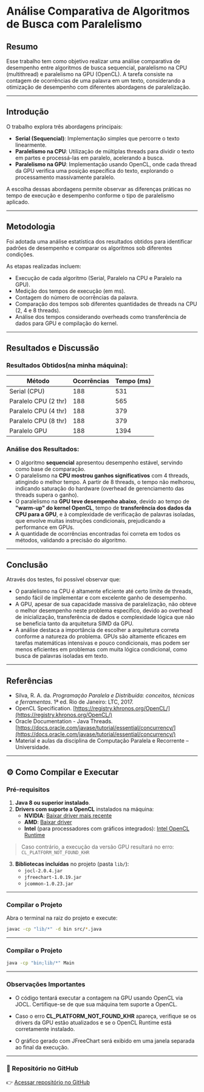 # Análise Comparativa de Algoritmos de Busca com Paralelismo

## Resumo
Esse trabalho tem como objetivo realizar uma análise comparativa de desempenho entre algoritmos de busca sequencial, paralelismo na CPU (multithread) e paralelismo na GPU (OpenCL). A tarefa consiste na contagem de ocorrências de uma palavra em um texto, considerando a otimização de desempenho com diferentes abordagens de paralelização.

---

## Introdução
O trabalho explora três abordagens principais:

- **Serial (Sequencial)**: Implementação simples que percorre o texto linearmente.
- **Paralelismo na CPU**: Utilização de múltiplas threads para dividir o texto em partes e processá-las em paralelo, acelerando a busca.
- **Paralelismo na GPU**: Implementação usando OpenCL, onde cada thread da GPU verifica uma posição específica do texto, explorando o processamento massivamente paralelo.

A escolha dessas abordagens permite observar as diferenças práticas no tempo de execução e desempenho conforme o tipo de paralelismo aplicado.

---

## Metodologia
Foi adotada uma análise estatística dos resultados obtidos para identificar padrões de desempenho e comparar os algoritmos sob diferentes condições. 

As etapas realizadas incluem:
- Execução de cada algoritmo (Serial, Paralelo na CPU e Paralelo na GPU).
- Medição dos tempos de execução (em ms).
- Contagem do número de ocorrências da palavra.
- Comparação dos tempos sob diferentes quantidades de threads na CPU (2, 4 e 8 threads).
- Análise dos tempos considerando overheads como transferência de dados para GPU e compilação do kernel.

---

## Resultados e Discussão

### Resultados Obtidos(na minha máquina):
| Método               | Ocorrências | Tempo (ms)  |
|----------------------|-------------|--------------|
| Serial (CPU)         | 188         | 531          |
| Paralelo CPU (2 thr) | 188         | 565          |
| Paralelo CPU (4 thr) | 188         | 379          |
| Paralelo CPU (8 thr) | 188         | 379          |
| Paralelo GPU         | 188         | 1394         |

### Análise dos Resultados:
- O algoritmo **sequencial** apresentou desempenho estável, servindo como base de comparação.
- O paralelismo na **CPU mostrou ganhos significativos** com 4 threads, atingindo o melhor tempo. A partir de 8 threads, o tempo não melhorou, indicando saturação do hardware (overhead de gerenciamento das threads supera o ganho).
- O paralelismo na **GPU teve desempenho abaixo**, devido ao tempo de **"warm-up" do kernel OpenCL**, tempo de **transferência dos dados da CPU para a GPU**, e à complexidade de verificação de palavras isoladas, que envolve muitas instruções condicionais, prejudicando a performance em GPUs.
- A quantidade de ocorrências encontradas foi correta em todos os métodos, validando a precisão do algoritmo.

---

## Conclusão
Através dos testes, foi possível observar que:
- O paralelismo na CPU é altamente eficiente até certo limite de threads, sendo fácil de implementar e com excelente ganho de desempenho.
- A GPU, apesar de sua capacidade massiva de paralelização, não obteve o melhor desempenho neste problema específico, devido ao overhead de inicialização, transferência de dados e complexidade lógica que não se beneficia tanto da arquitetura SIMD da GPU.
- A análise destaca a importância de escolher a arquitetura correta conforme a natureza do problema. GPUs são altamente eficazes em tarefas matemáticas intensivas e pouco condicionais, mas podem ser menos eficientes em problemas com muita lógica condicional, como busca de palavras isoladas em texto.

---

## Referências
- Silva, R. A. da. *Programação Paralela e Distribuída: conceitos, técnicas e ferramentas*. 1ª ed. Rio de Janeiro: LTC, 2017.
- OpenCL Specification. [https://registry.khronos.org/OpenCL/](https://registry.khronos.org/OpenCL/)
- Oracle Documentation - Java Threads. [https://docs.oracle.com/javase/tutorial/essential/concurrency/](https://docs.oracle.com/javase/tutorial/essential/concurrency/)
- Material e aulas da disciplina de Computação Paralela e Recorrente – Universidade.

---

## ⚙️ Como Compilar e Executar

### Pré-requisitos

1. **Java 8 ou superior instalado**.
2. **Drivers com suporte a OpenCL** instalados na máquina:
   - **NVIDIA**: [Baixar driver mais recente](https://www.nvidia.com/Download/index.aspx?lang=pt)
   - **AMD**: [Baixar driver](https://www.amd.com/pt/support)
   - **Intel** (para processadores com gráficos integrados): [Intel OpenCL Runtime](https://www.intel.com/content/www/us/en/developer/tools/opencl/opencl-runtime.html)

> Caso contrário, a execução da versão GPU resultará no erro:  
> `CL_PLATFORM_NOT_FOUND_KHR`

3. **Bibliotecas incluídas** no projeto (pasta `lib/`):
   - `jocl-2.0.4.jar`
   - `jfreechart-1.0.19.jar`
   - `jcommon-1.0.23.jar`

---

### Compilar o Projeto

Abra o terminal na raiz do projeto e execute:

```bash
javac -cp "lib/*" -d bin src/*.java
```
---

### Compilar o Projeto
```bash
java -cp "bin;lib/*" Main
```

---

### Observações Importantes
- O código tentará executar a contagem na GPU usando OpenCL via JOCL. Certifique-se de que sua máquina tem suporte a OpenCL.

- Caso o erro **CL_PLATFORM_NOT_FOUND_KHR** apareça, verifique se os drivers da GPU estão atualizados e se o OpenCL Runtime está corretamente instalado.

- O gráfico gerado com JFreeChart será exibido em uma janela separada ao final da execução.

---

### 🔗 Repositório no GitHub
👉 [Acessar repositório no GitHub](https://github.com/angelo-kaue/Trab-Av3-Compt-Paralela)
